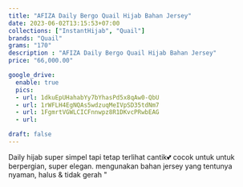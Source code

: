 ```yaml
---
title: "AFIZA Daily Bergo Quail Hijab Bahan Jersey"
date: 2023-06-02T13:15:53+07:00
collections: ["InstantHijab", "Quail"]
brands: "Quail"
grams: "170"
description : "AFIZA Daily Bergo Quail Hijab Bahan Jersey"
price: "66,000.00"

google_drive:
  enable: true
  pics:
  - url: 1dkuEpUHahabYy7bYhasPd5x8qAw0-QbU
  - url: 1rWFLH4EgNQAs5wdzuqMeIVpSD35tdNm7
  - url: 1FgmrtVGWLCICFnnwpz8R1DKvcPRwbEAG
  - url: 

draft: false
---
```


Daily hijab super simpel tapi tetap terlihat cantik💕 cocok untuk untuk berpergian, super elegan. mengunakan bahan jersey yang tentunya nyaman, halus & tidak gerah "    
  
